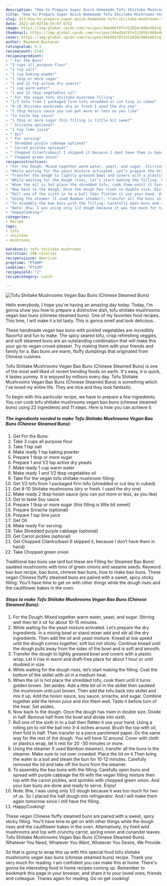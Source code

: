```yaml
---
description: "How to Prepare Super Quick Homemade Tofu Shiitake Mushrooms Vegan Bao Buns (Chinese Steamed Buns)"
title: "How to Prepare Super Quick Homemade Tofu Shiitake Mushrooms Vegan Bao Buns (Chinese Steamed Buns)"
slug: 413-how-to-prepare-super-quick-homemade-tofu-shiitake-mushrooms-vegan-bao-buns-chinese-steamed-buns
date: 2021-10-02T16:54:07.675Z
image: https://img-global.cpcdn.com/recipes/44edbbf8fe312050/680x482cq70/tofu-shiitake-mushrooms-vegan-bao-buns-chinese-steamed-buns-recipe-main-photo.jpg
thumbnail: https://img-global.cpcdn.com/recipes/44edbbf8fe312050/680x482cq70/tofu-shiitake-mushrooms-vegan-bao-buns-chinese-steamed-buns-recipe-main-photo.jpg
cover: https://img-global.cpcdn.com/recipes/44edbbf8fe312050/680x482cq70/tofu-shiitake-mushrooms-vegan-bao-buns-chinese-steamed-buns-recipe-main-photo.jpg
author: Raymond Buchanan
ratingvalue: 4.1
reviewcount: 6342
recipeingredient:
- " For the Buns"
- "3 cups all purpose flour"
- "1 tsp salt"
- "1 tsp baking powder"
- "1 tbsp or more sugar"
- "1 and 12 tsp active dry yeasts"
- "1 cup warm water"
- "1 and 12 tbsp vegetables oil"
- " For the vegan tofu shiitake mushroom filling"
- "1/2 tofu from 1 packaged firm tofu shredded or cut tiny in cubed"
- "8-10 Shiitake mushrooms dry or fresh I used the dry one"
- "2 tbsp hoisin sauce you can put more or less as you like"
- "to taste Soy sauce"
- "1 tbsp or more sugar this filling is little bit sweet"
- " Sriracha optional"
- "1 tsp lime juice"
- " Oil"
- " For serving"
- " Shredded purple cabbage optional"
- " Carrot pickles optional"
- " Chopped Cilantrobasil I skipped it because I dont have them in hand"
- " Chopped green onion"
recipeinstructions:
- "For the Dough: Mixed together warm water, yeast, and sugar. Stirring well then let it sit for about 10-15 minutes."
- "While waiting for the yeast mixture activated. Let’s prepare the dry ingredients. In a mixing bowl or stand mixer add and stir all the dry ingredients. Then add the oil and yeast mixture. Knead at low speed until the dough comes together, soft but not sticky. Continue knead until the dough pulls away from the sides of the bowl and is soft and smooth."
- "Transfer the dough to lightly greased bowl and covers with a plastic wrap. Let it rise in warm and draft-free place for about 1 hour or until doubled in size."
- "While waiting for the dough rises, let’s start making the filling. Coat the bottom of the skillet with oil in a medium heat."
- "When the oil is hot place the shredded tofu, cook them until it turns golden brown. Set asides. Add a little bit oil in the skillet then sautéed the mushroom until just brown. Then add the tofu back into skillet and mix it up. Add the hoisin sauce, soy sauce, sriracha, and sugar. Combine together add the lemon juice and mix them well. Taste it before turn of the heat. Set asides."
- "Now back to the dough. Once the dough has risen in double size. Divide in half. Remove half from the bowl and divide into sixth."
- "Roll one of the sixth in to a ball then flatten it use your hand. Using a rolling pin to roll the ball into 3-4 inches around. Brush the top with oil, then fold in half. Then transfer to a piece parchment paper. Do the same way for the rest of the dough. You will have 12 around. Cover with cloth or plastics wrap, let it rest for 20 -30 minutes or more."
- "Using the steamer (I used Bamboo steamer), transfer all the buns in the steamer. Make sure to not over crowded. Place the lid on it.Then bring the water to a boil and steam the bun for 10-12 minutes. Carefully removed the lid and take off the buns from the steamer."
- "To assembly the bao buns with the filling: Carefully open buns and spread with purple cabbage the fill with the vegan filling mixture then top with the carrot pickles, and sprinkle with chopped green onion. And your bao buns are done and ready to serve. Enjoy!"
- "Note: Btw, I was using only 1/2 dough because it was too much for two of us. So I placed the half dough into refrigerator. And I will make them again tomorrow since I still have the filling."
- "HappyCooking!"
categories:
- Recipe
tags:
- tofu
- shiitake
- mushrooms

katakunci: tofu shiitake mushrooms 
nutrition: 298 calories
recipecuisine: American
preptime: "PT40M"
cooktime: "PT42M"
recipeyield: "2"
recipecategory: Lunch

---
```



![Tofu Shiitake Mushrooms Vegan Bao Buns (Chinese Steamed Buns)](https://img-global.cpcdn.com/recipes/44edbbf8fe312050/680x482cq70/tofu-shiitake-mushrooms-vegan-bao-buns-chinese-steamed-buns-recipe-main-photo.jpg)

Hello everybody, I hope you're having an amazing day today. Today, I'm gonna show you how to prepare a distinctive dish, tofu shiitake mushrooms vegan bao buns (chinese steamed buns). One of my favorites food recipes. This time, I will make it a bit tasty. This is gonna smell and look delicious.

These handmade vegan bao buns with pickled vegetables are incredibly flavorful and fun to make. The spicy seared tofu, crisp refreshing veggies, and soft steamed buns are an outstanding combination that will make this your go-to vegan crowd-pleaser. Try making them with your friends and family for a. Bao buns are warm, fluffy dumplings that originated from Chinese cuisines.

Tofu Shiitake Mushrooms Vegan Bao Buns (Chinese Steamed Buns) is one of the most well liked of recent trending foods on earth. It's easy, it is quick, it tastes yummy. It is enjoyed by millions every day. Tofu Shiitake Mushrooms Vegan Bao Buns (Chinese Steamed Buns) is something which I've loved my entire life. They are nice and they look fantastic.


To begin with this particular recipe, we have to prepare a few ingredients. You can cook tofu shiitake mushrooms vegan bao buns (chinese steamed buns) using 22 ingredients and 11 steps. Here is how you can achieve it.

<!--inarticleads1-->

##### The ingredients needed to make Tofu Shiitake Mushrooms Vegan Bao Buns (Chinese Steamed Buns):

1. Get  For the Buns:
1. Take 3 cups all purpose flour
1. Take 1 tsp salt
1. Make ready 1 tsp baking powder
1. Prepare 1 tbsp or more sugar
1. Prepare 1 and 1/2 tsp active dry yeasts
1. Make ready 1 cup warm water
1. Make ready 1 and 1/2 tbsp vegetables oil
1. Take  For the vegan tofu shiitake mushroom filling:
1. Get 1/2 tofu from 1 packaged firm tofu (shredded or cut tiny in cubed)
1. Get 8-10 Shiitake mushrooms (dry or fresh. I used the dry one)
1. Make ready 2 tbsp hoisin sauce (you can put more or less, as you like)
1. Get to taste Soy sauce
1. Prepare 1 tbsp or more sugar (this filling is little bit sweet)
1. Prepare  Sriracha (optional)
1. Prepare 1 tsp lime juice
1. Get  Oil
1. Make ready  For serving:
1. Take  Shredded purple cabbage (optional)
1. Get  Carrot pickles (optional)
1. Get  Chopped Cilantro/basil (I skipped it, because I don’t have them in hand)
1. Take  Chopped green onion


Traditional bao buns use lard but these are Filling for Steamed Bao Buns! sautéed mushrooms with tons of green onions and sesame seeds. Keyword: bao bun recipe, bao buns, chinese bao buns, how to make bao buns. These vegan Chinese fluffy steamed buns are paired with a sweet, spicy sticky filling. You&#39;ll have time to get on with other things while the dough rises and the cauliflower bakes in the oven. 

<!--inarticleads2-->

##### Steps to make Tofu Shiitake Mushrooms Vegan Bao Buns (Chinese Steamed Buns):

1. For the Dough: Mixed together warm water, yeast, and sugar. Stirring well then let it sit for about 10-15 minutes.
1. While waiting for the yeast mixture activated. Let’s prepare the dry ingredients. In a mixing bowl or stand mixer add and stir all the dry ingredients. Then add the oil and yeast mixture. Knead at low speed until the dough comes together, soft but not sticky. Continue knead until the dough pulls away from the sides of the bowl and is soft and smooth.
1. Transfer the dough to lightly greased bowl and covers with a plastic wrap. Let it rise in warm and draft-free place for about 1 hour or until doubled in size.
1. While waiting for the dough rises, let’s start making the filling. Coat the bottom of the skillet with oil in a medium heat.
1. When the oil is hot place the shredded tofu, cook them until it turns golden brown. Set asides. Add a little bit oil in the skillet then sautéed the mushroom until just brown. Then add the tofu back into skillet and mix it up. Add the hoisin sauce, soy sauce, sriracha, and sugar. Combine together add the lemon juice and mix them well. Taste it before turn of the heat. Set asides.
1. Now back to the dough. Once the dough has risen in double size. Divide in half. Remove half from the bowl and divide into sixth.
1. Roll one of the sixth in to a ball then flatten it use your hand. Using a rolling pin to roll the ball into 3-4 inches around. Brush the top with oil, then fold in half. Then transfer to a piece parchment paper. Do the same way for the rest of the dough. You will have 12 around. Cover with cloth or plastics wrap, let it rest for 20 -30 minutes or more.
1. Using the steamer (I used Bamboo steamer), transfer all the buns in the steamer. Make sure to not over crowded. Place the lid on it.Then bring the water to a boil and steam the bun for 10-12 minutes. Carefully removed the lid and take off the buns from the steamer.
1. To assembly the bao buns with the filling: Carefully open buns and spread with purple cabbage the fill with the vegan filling mixture then top with the carrot pickles, and sprinkle with chopped green onion. And your bao buns are done and ready to serve. Enjoy!
1. Note: Btw, I was using only 1/2 dough because it was too much for two of us. So I placed the half dough into refrigerator. And I will make them again tomorrow since I still have the filling.
1. HappyCooking!


These vegan Chinese fluffy steamed buns are paired with a sweet, spicy sticky filling. You&#39;ll have time to get on with other things while the dough rises and the cauliflower bakes in the oven. Alternatively, try fried wild mushrooms and top with crunchy carrot, spring onion and coriander leaves. Tofu Shiitake Mushrooms Vegan Bao Buns (Chinese Steamed Buns). Whatever You Need, Whatever You Want, Whatever You Desire, We Provide. 

So that is going to wrap this up with this special food tofu shiitake mushrooms vegan bao buns (chinese steamed buns) recipe. Thank you very much for reading. I am confident you can make this at home. There's gonna be interesting food in home recipes coming up. Remember to bookmark this page in your browser, and share it to your loved ones, friends and colleague. Thanks again for reading. Go on get cooking!
